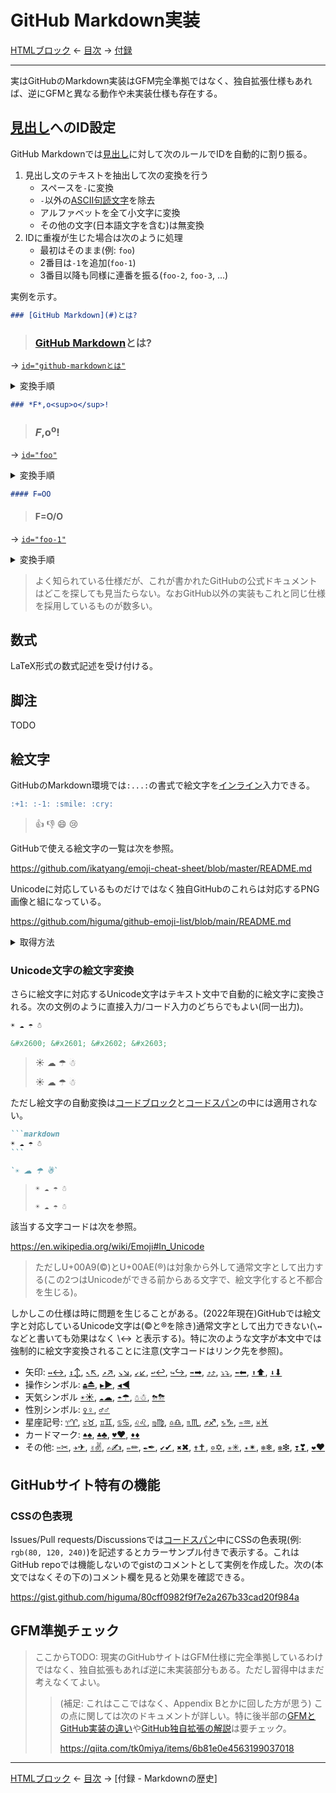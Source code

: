 # GitHub Markdown実装

[HTMLブロック]
← [目次] →
[付録]

------------------------------------------------------------------------

実はGitHubのMarkdown実装はGFM完全準拠ではなく、独自拡張仕様もあれば、逆にGFMと異なる動作や未実装仕様も存在する。

## [見出し]へのID設定

GitHub Markdownでは[見出し]に対して次のルールでIDを自動的に割り振る。

1. 見出し文のテキストを抽出して次の変換を行う
    * スペースを`-`に変換
    * `-`以外の[ASCII句読文字]を除去
    * アルファベットを全て小文字に変換
    * その他の文字(日本語文字を含む)は無変換
2. IDに重複が生じた場合は次のように処理
    * 最初はそのまま(例: `foo`)
    * 2番目は`-1`を追加(`foo-1`)
    * 3番目以降も同様に連番を振る(`foo-2`, `foo-3`, ...)

実例を示す。

```markdown
### [GitHub Markdown](#)とは?
```

> ### [GitHub Markdown](#)とは?

→ [`id="github-markdownとは"`](#github-markdownとは)

<details>
<summary>変換手順</summary>

1. テキストを抽出(リンク情報は除去) → `GitHub Markdownとは?`
2. スペースを`-`に変換 → `GitHub-Markdownとは?`
3. `-`以外のASCII句読文字を除去 → `GitHub-Markdownとは`
4. アルファベットを小文字に変換 → `github-markdownとは`
</details>

```markdown
### *F*,o<sup>o</sup>!
```

> ### *F*,o<sup>o</sup>!

→ [`id="foo"`](#foo)

<details>
<summary>変換手順</summary>

1. テキストを抽出(書式設定は除去) → `F,oo!`
2. `-`以外のASCII句読文字を除去 → `Foo`
3. アルファベットを小文字に変換 → `foo`
</details>

```markdown
#### F=OO
```

> #### F=O/O

→ [`id="foo-1"`](#foo-1)

<details>
<summary>変換手順</summary>

1. テキストを抽出 → `F=O/O`
2. `-`以外のASCII句読文字を除去 → `FOO`
3. アルファベットを小文字に変換 → `foo`
4. 上と重複するため連番を追加 → `foo-1`
</details>

> よく知られている仕様だが、これが書かれたGitHubの公式ドキュメントはどこを探しても見当たらない。なおGitHub以外の実装もこれと同じ仕様を採用しているものが数多い。

## 数式

LaTeX形式の数式記述を受け付ける。

## 脚注

TODO

## 絵文字

GitHubのMarkdown環境では`:...:`の書式で絵文字を[インライン]入力できる。

```markdown
:+1: :-1: :smile: :cry:
```

> :+1: :-1: :smile: :cry:

GitHubで使える絵文字の一覧は次を参照。

https://github.com/ikatyang/emoji-cheat-sheet/blob/master/README.md

Unicodeに対応しているものだけではなく独自GitHubのこれらは対応するPNG画像と組になっている。

https://github.com/higuma/github-emoji-list/blob/main/README.md

<details>
<summary>取得方法</summary>

一覧はGitHub REST APIで取得できる。方法は次を参照(要GitHub token)。データはJSON形式。

https://docs.github.com/ja/rest/emojis

より単純に次のURLにアクセスしても取得可能(token不要)。

https://api.github.com/emojis

</details>

### Unicode文字の絵文字変換

さらに絵文字に対応するUnicode文字はテキスト文中で自動的に絵文字に変換される。次の文例のように直接入力/コード入力のどちらでもよい(同一出力)。

```markdown
☀ ☁ ☂ ☃

&#x2600; &#x2601; &#x2602; &#x2603;
```

> ☀ ☁ ☂ ☃
> 
> &#x2600; &#x2601; &#x2602; &#x2603;

ただし絵文字の自動変換は[コードブロック]と[コードスパン]の中には適用されない。

``````markdown
```markdown
☀ ☁ ☂ ☃
```

`☀ ☁ ☂ ☃`
``````

> ```markdown
> ☀ ☁ ☂ ☃
> ```
> 
> `☀ ☁ ☂ ☃`

該当する文字コードは次を参照。

https://en.wikipedia.org/wiki/Emoji#In_Unicode

> ただしU+00A9(&copy;)とU+00AE(&reg;)は対象から外して通常文字として出力する(この2つはUnicodeができる前からある文字で、絵文字化すると不都合を生じる)。

しかしこの仕様は時に問題を生じることがある。(2022年現在)GitHubでは絵文字と対応しているUnicode文字は(&copy;と&reg;を除き)通常文字として出力できない(`\↔`などと書いても効果はなく \↔ と表示する)。特に次のような文字が本文中では強制的に絵文字変換されることに注意(文字コードはリンク先を参照)。

* 矢印:
[`↔`↔](https://github.com/higuma/markdown-unicode-check/blob/main/2000.md#2194),
[`↕`↕](https://github.com/higuma/markdown-unicode-check/blob/main/2000.md#2195),
[`↖`↖](https://github.com/higuma/markdown-unicode-check/blob/main/2000.md#2196),
[`↗`↗](https://github.com/higuma/markdown-unicode-check/blob/main/2000.md#2197),
[`↘`↘](https://github.com/higuma/markdown-unicode-check/blob/main/2000.md#2198),
[`↙`↙](https://github.com/higuma/markdown-unicode-check/blob/main/2000.md#2199),
[`↩`↩](https://github.com/higuma/markdown-unicode-check/blob/main/2000.md#21A9),
[`↪`↪](https://github.com/higuma/markdown-unicode-check/blob/main/2000.md#21AA),
[`➡`➡](https://github.com/higuma/markdown-unicode-check/blob/main/2000.md#27A1),
[`⤴`⤴](https://github.com/higuma/markdown-unicode-check/blob/main/2000.md#2934),
[`⤵`⤵](https://github.com/higuma/markdown-unicode-check/blob/main/2000.md#2935),
[`⬅`⬅](https://github.com/higuma/markdown-unicode-check/blob/main/2000.md#2B05),
[`⬆`⬆](https://github.com/higuma/markdown-unicode-check/blob/main/2000.md#2B06),
[`⬇`⬇](https://github.com/higuma/markdown-unicode-check/blob/main/2000.md#2B07)
* 操作シンボル:
[`⏏`⏏](https://github.com/higuma/markdown-unicode-check/blob/main/2000.md#21CF),
[`▶`▶](https://github.com/higuma/markdown-unicode-check/blob/main/2000.md#25B6),
[`◀`◀](https://github.com/higuma/markdown-unicode-check/blob/main/2000.md#25C0)
* 天気シンボル
[`☀`☀](https://github.com/higuma/markdown-unicode-check/blob/main/2000.md#2600),
[`☁`☁](https://github.com/higuma/markdown-unicode-check/blob/main/2000.md#2601),
[`☂`☂](https://github.com/higuma/markdown-unicode-check/blob/main/2000.md#2602),
[`☃`☃](https://github.com/higuma/markdown-unicode-check/blob/main/2000.md#2603),
[`⛈`⛈](https://github.com/higuma/markdown-unicode-check/blob/main/2000.md#26C8)
* 性別シンボル:
[`♀`♀](https://github.com/higuma/markdown-unicode-check/blob/main/2000.md#2640),
[`♂`♂](https://github.com/higuma/markdown-unicode-check/blob/main/2000.md#2642)
* 星座記号:
[`♈`♈](https://github.com/higuma/markdown-unicode-check/blob/main/2000.md#2648),
[`♉`♉](https://github.com/higuma/markdown-unicode-check/blob/main/2000.md#2649),
[`♊`♊](https://github.com/higuma/markdown-unicode-check/blob/main/2000.md#264A),
[`♋`♋](https://github.com/higuma/markdown-unicode-check/blob/main/2000.md#264B),
[`♌`♌](https://github.com/higuma/markdown-unicode-check/blob/main/2000.md#264C),
[`♍`♍](https://github.com/higuma/markdown-unicode-check/blob/main/2000.md#264D),
[`♎`♎](https://github.com/higuma/markdown-unicode-check/blob/main/2000.md#264E),
[`♏`♏](https://github.com/higuma/markdown-unicode-check/blob/main/2000.md#264F),
[`♐`♐](https://github.com/higuma/markdown-unicode-check/blob/main/2000.md#2650),
[`♑`♑](https://github.com/higuma/markdown-unicode-check/blob/main/2000.md#2651),
[`♒`♒](https://github.com/higuma/markdown-unicode-check/blob/main/2000.md#2652),
[`♓`♓](https://github.com/higuma/markdown-unicode-check/blob/main/2000.md#2653)
* カードマーク:
[`♠`♠](https://github.com/higuma/markdown-unicode-check/blob/main/2000.md#2660),
[`♣`♣](https://github.com/higuma/markdown-unicode-check/blob/main/2000.md#2613),
[`♥`♥](https://github.com/higuma/markdown-unicode-check/blob/main/2000.md#2615),
[`♦`♦](https://github.com/higuma/markdown-unicode-check/blob/main/2000.md#2616)
* その他:
[`✂`✂](https://github.com/higuma/markdown-unicode-check/blob/main/2000.md#2702),
[`✈`✈](https://github.com/higuma/markdown-unicode-check/blob/main/2000.md#2708),
[`✌`✌](https://github.com/higuma/markdown-unicode-check/blob/main/2000.md#270C),
[`✍`✍](https://github.com/higuma/markdown-unicode-check/blob/main/2000.md#270D),
[`✏`✏](https://github.com/higuma/markdown-unicode-check/blob/main/2000.md#270F),
[`✒`✒](https://github.com/higuma/markdown-unicode-check/blob/main/2000.md#2712),
[`✔`✔](https://github.com/higuma/markdown-unicode-check/blob/main/2000.md#2714),
[`✖`✖](https://github.com/higuma/markdown-unicode-check/blob/main/2000.md#2716),
[`✝`✝](https://github.com/higuma/markdown-unicode-check/blob/main/2000.md#271D),
[`✡`✡](https://github.com/higuma/markdown-unicode-check/blob/main/2000.md#2721),
[`✳`✳](https://github.com/higuma/markdown-unicode-check/blob/main/2000.md#2733),
[`✴`✴](https://github.com/higuma/markdown-unicode-check/blob/main/2000.md#2734),
[`❄`❄](https://github.com/higuma/markdown-unicode-check/blob/main/2000.md#2744),
[`❇`❇](https://github.com/higuma/markdown-unicode-check/blob/main/2000.md#2747),
[`❣`❣](https://github.com/higuma/markdown-unicode-check/blob/main/2000.md#2763),
[`❤`❤](https://github.com/higuma/markdown-unicode-check/blob/main/2000.md#2764)

## GitHubサイト特有の機能

### CSSの色表現

Issues/Pull requests/Discussionsでは[コードスパン]中にCSSの色表現(例: `rgb(80, 120, 240)`)を記述するとカラーサンプル付きで表示する。これはGitHub repoでは機能しないのでgistのコメントとして実例を作成した。次の(本文ではなくその下の)コメント欄を見ると効果を確認できる。

https://gist.github.com/higuma/80cff0982f9f7e2a267b33cad20f984a











## GFM準拠チェック


> ここからTODO: 現実のGitHubサイトはGFM仕様に完全準拠しているわけではなく、独自拡張もあれば逆に未実装部分もある。ただし習得中はまだ考えなくてよい。
> 
> > (補足: これはここではなく、Appendix Bとかに回した方が思う) この点に関しては次のドキュメントが詳しい。特に後半部の[GFMとGitHub実装の違い](https://qiita.com/tk0miya/items/6b81e0e4563199037018#githubcom-の動作と合致していない)や[GitHub独自拡張の解説](https://qiita.com/tk0miya/items/6b81e0e4563199037018#gfm-に記載されていない-githubcom-独自のマークアップが存在する)は要チェック。
> > 
> > https://qiita.com/tk0miya/items/6b81e0e4563199037018

------------------------------------------------------------------------

[HTMLブロック] ← [目次] →
[付録 - Markdownの歴史]

[HTMLブロック]: html-blocks.md
[目次]: index.md
[付録]: appendices.md

[ASCII句読文字]: backslash-escapes.md#ASCII句読文字
[インライン]: inlines.md
[コードスパン]: code-spans.md
[コードブロック]: code-blocks.md
[折りたたみ]: html-blocks.md#折りたたみ
[見出し]: thematic-breaks.md
